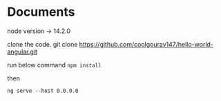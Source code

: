 # Documents
node version -> 14.2.0


clone the code.
git clone https://github.com/coolgourav147/hello-world-angular.git


run below command 
`npm install`


then 


`ng serve --host 0.0.0.0`
